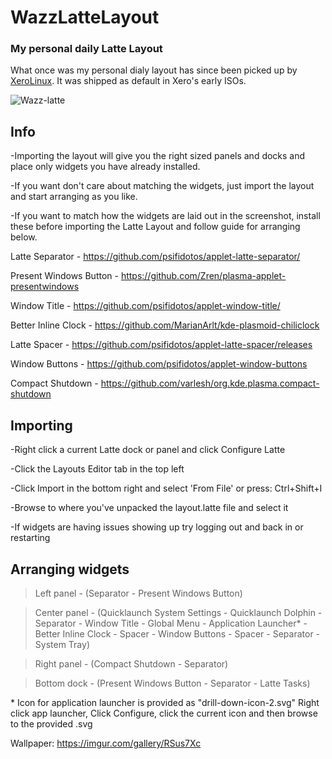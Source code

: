 # WazzLatteLayout
### My personal daily Latte Layout
What once was my personal dialy layout has since been picked up by [XeroLinux](https://github.com/xerolinux). It was shipped as default in Xero's early ISOs.

![Wazz-latte](https://user-images.githubusercontent.com/80355486/124796461-0add3880-df06-11eb-97be-2ab934d8eec3.png)
## Info
-Importing the layout will give you the right sized panels and docks and place only widgets you have already installed.

-If you want don't care about matching the widgets, just import the layout and start arranging as you like.

-If you want to match how the widgets are laid out in the screenshot, install these before importing the Latte Layout and follow guide for arranging below. 

Latte Separator          - https://github.com/psifidotos/applet-latte-separator/

Present Windows Button   - https://github.com/Zren/plasma-applet-presentwindows

Window Title             - https://github.com/psifidotos/applet-window-title/

Better Inline Clock      - https://github.com/MarianArlt/kde-plasmoid-chiliclock

Latte Spacer             - https://github.com/psifidotos/applet-latte-spacer/releases

Window Buttons           - https://github.com/psifidotos/applet-window-buttons

Compact Shutdown         - https://github.com/varlesh/org.kde.plasma.compact-shutdown

## Importing
-Right click a current Latte dock or panel and click Configure Latte

-Click the Layouts Editor tab in the top left

-Click Import in the bottom right and select 'From File' or press: Ctrl+Shift+I

-Browse to where you've unpacked the layout.latte file and select it

-If widgets are having issues showing up try logging out and back in or restarting


## Arranging widgets

> Left panel    - (Separator - Present Windows Button)

> Center panel  - (Quicklaunch System Settings - Quicklaunch Dolphin - Separator - Window Title - Global Menu - Application Launcher* - Better Inline Clock - Spacer - Window Buttons - Spacer - Separator - System Tray)

> Right panel   - (Compact Shutdown - Separator)

> Bottom dock   - (Present Windows Button - Separator - Latte Tasks)

\* Icon for application launcher is provided as "drill-down-icon-2.svg" Right click app launcher, Click Configure, click the current icon and then browse to the provided .svg


Wallpaper: https://imgur.com/gallery/RSus7Xc

